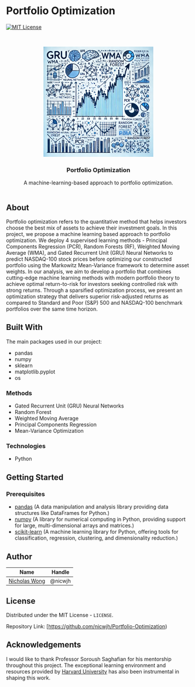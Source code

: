 # Portfolio Optimization 

[![MIT License][license-shield]][license-url]


<br />
<p align="center">
  <a href="https://github.com/othneildrew/Best-README-Template">
    <img src="https://github.com/nicwjh/Portfolio-Optimization/blob/main/figures/project_logo.png" alt="Logo" width="300" height="300">
  </a>

  <h3 align="center">Portfolio Optimization</h3>

  <p align="center">
    A machine-learning-based approach to portfolio optimization.
    <br />
    <br />
  </p>
</p>



## About
Portfolio optimization refers to the quantitative method that helps investors choose the best mix of assets to achieve their investment goals. In this project, we propose a machine learning based approach to portfolio optimization. We deploy 4 supervised learning methods - Principal Components Regression (PCR), Random Forests (RF), Weighted Moving Average (WMA), and Gated Recurrent Unit (GRU) Neural Networks to predict NASDAQ-100 stock prices before optimizing our constructed portfolio using the Markowitz Mean-Variance framework to determine asset weights. In our analysis, we aim to develop a portfolio that combines cutting-edge machine learning methods with modern portfolio theory to achieve optimal return-to-risk for investors seeking controlled risk with strong returns. Through a sparsified optimization process, we present an optimization strategy that delivers superior risk-adjusted returns as compared to Standard and Poor (S\&P) 500 and NASDAQ-100 benchmark portfolios over the same time horizon.


## Built With

The main packages used in our project:
* pandas
* numpy
* sklearn
* matplotlib.pyplot
* os

### Methods 
* Gated Recurrent Unit (GRU) Neural Networks
* Random Forest
* Weighted Moving Average
* Principal Components Regression
* Mean-Variance Optimization

### Technologies 
* Python

## Getting Started


### Prerequisites

- [pandas](https://pandas.pydata.org/) (A data manipulation and analysis library providing data structures like DataFrames for Python.)
- [numpy](https://numpy.org/) (A library for numerical computing in Python, providing support for large, multi-dimensional arrays and matrices.)
- [scikit-learn](https://scikit-learn.org/) (A machine learning library for Python, offering tools for classification, regression, clustering, and dimensionality reduction.)




## Author
|Name     |  Handle   | 
|---------|-----------------|
|[Nicholas Wong](https://github.com/nicwjh)| @nicwjh        |

## License
Distributed under the MIT License - `LICENSE`. 

Repository  Link: [https://github.com/nicwjh/Portfolio-Optimization)

## Acknowledgements
I would like to thank Professor Soroush Saghafian for his mentorship throughout this project. The exceptional learning environment and resources provided by [Harvard University](https://github.com/harvard) has also been instrumental in shaping this work. 

[license-shield]: https://img.shields.io/github/license/othneildrew/Best-README-Template.svg?style=for-the-badge
[license-url]: https://opensource.org/licenses/MIT
